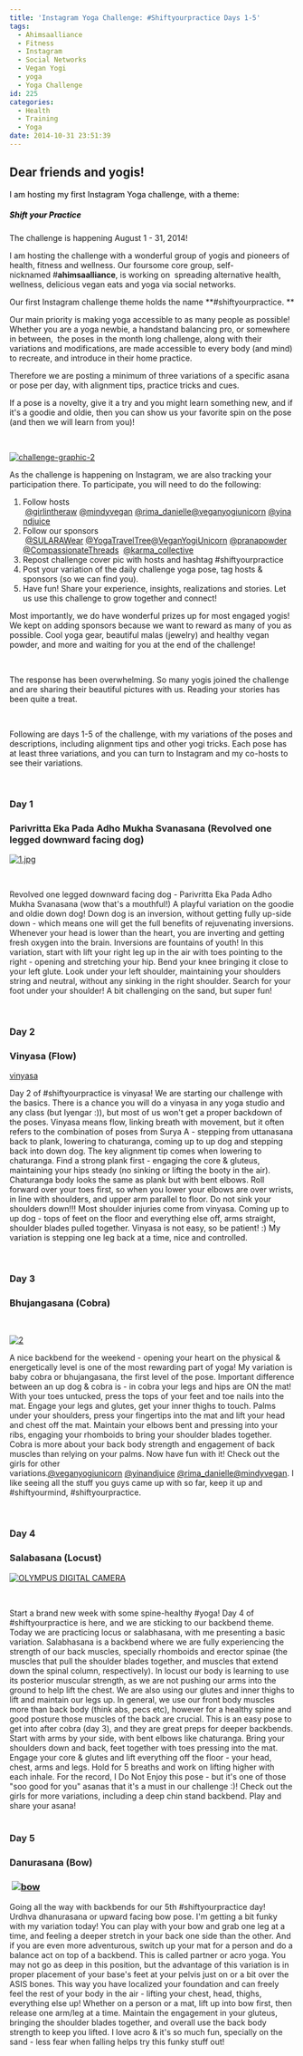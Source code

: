 ```yaml
---
title: 'Instagram Yoga Challenge: #Shiftyourpractice Days 1-5'
tags:
  - Ahimsaalliance
  - Fitness
  - Instagram
  - Social Networks
  - Vegan Yogi
  - yoga
  - Yoga Challenge
id: 225
categories:
  - Health
  - Training
  - Yoga
date: 2014-10-31 23:51:39
---
```


## Dear friends and yogis!

<span style="color: #000000;">I am hosting my first Instagram Yoga challenge, with a theme:</span>

##### <span style="color: #000000;">Shift your Practice</span>

The challenge is happening August 1 - 31, 2014!

I am hosting the challenge with a wonderful group of yogis and pioneers of health, fitness and wellness. Our foursome core group, self-nicknamed #**ahimsaalliance**, is working on  spreading alternative health, wellness, delicious vegan eats and yoga via social networks.

Our first Instagram challenge theme holds the name **#shiftyourpractice. **

Our main priority is making yoga accessible to as many people as possible! Whether you are a yoga newbie, a handstand balancing pro, or somewhere in between,  the poses in the month long challenge, along with their variations and modifications, are made accessible to every body (and mind) to recreate, and introduce in their home practice.

Therefore we are posting a minimum of three variations of a specific asana or pose per day, with alignment tips, practice tricks and cues.

If a pose is a novelty, give it a try and you might learn something new, and if it's a goodie and oldie, then you can show us your favorite spin on the pose (and then we will learn from you)!

&nbsp;

[![challenge-graphic-2](http://girlintheraw.com/wp-content/uploads/2014/10/challenge-graphic-2.jpg)](http://girlintheraw.com/wp-content/uploads/2014/10/challenge-graphic-2.jpg)

As the challenge is happening on Instagram, we are also tracking your participation there. To participate, you will need to do the following:

1.  Follow hosts  [@girlintheraw](http://instagram.com/girlintheraw)<span data-reactid=".s.0.0.0.0.0.0.1.0.0.0.0.1.2:1.2"> </span>[@mindyvegan](http://instagram.com/mindyvegan)<span data-reactid=".s.0.0.0.0.0.0.1.0.0.0.0.1.2:1.4"> </span>[@rima_danielle](http://instagram.com/rima_danielle)[@veganyogiunicorn](http://instagram.com/veganyogiunicorn)<span data-reactid=".s.0.0.0.0.0.0.1.0.0.0.0.1.2:1.8"> [@yinandjuice](http://instagram.com/yinandjuice)</span>
2.  <span data-reactid=".s.0.0.0.0.0.0.1.0.0.0.0.1.2:1.a">Follow our sponsors  </span>[@SULARAWear](http://instagram.com/SULARAWear)<span data-reactid=".s.0.0.0.0.0.0.1.0.0.0.0.1.2:1.c"> </span>[@YogaTravelTree](http://instagram.com/YogaTravelTree)[@VeganYogiUnicorn](http://instagram.com/VeganYogiUnicorn)<span data-reactid=".s.0.0.0.0.0.0.1.0.0.0.0.1.2:1.g"> </span>[@pranapowder](http://instagram.com/pranapowder)<span data-reactid=".s.0.0.0.0.0.0.1.0.0.0.0.1.2:1.i"> [@CompassionateThreads](http://instagram.com/CompassionateThreads) <span style="color: #222222;" data-reactid=".21.0.0.0.0.0.0.1.0.0.0.0.1.2:1.2"> </span>[@karma_collective](http://instagram.com/karma_collective)</span>
3.  Repost challenge cover pic with hosts and hashtag #shiftyourpractice
4.  Post your variation of the daily challenge yoga pose, tag hosts &amp; sponsors (so we can find you).
5.  Have fun! Share your experience, insights, realizations and stories. Let us use this challenge to grow together and connect!
&nbsp;

Most importantly, we do have wonderful prizes up for most engaged yogis! We kept on adding sponsors because we want to reward as many of you as possible. Cool yoga gear, beautiful malas (jewelry) and healthy vegan powder, and more and waiting for you at the end of the challenge!

&nbsp;

The response has been overwhelming. So many yogis joined the challenge and are sharing their beautiful pictures with us. Reading your stories has been quite a treat.

&nbsp;

Following are days 1-5 of the challenge, with my variations of the poses and descriptions, including alignment tips and other yogi tricks. Each pose has at least three variations, and you can turn to Instagram and my co-hosts to see their variations.

&nbsp;

### Day 1

### <span style="color: #222222;">Parivritta Eka Pada Adho Mukha Svanasana (Revolved one legged downward facing dog)</span>

[![1.jpg](http://girlintheraw.com/wp-content/uploads/2014/10/1.jpg)](http://girlintheraw.com/wp-content/uploads/2014/10/1.jpg)

&nbsp;

<span style="color: #222222;" data-reactid=".13.0.0.0.0.0.0.1.0.0.0.0.1.2:1.0">Revolved one legged downward facing dog - Parivritta Eka Pada Adho Mukha Svanasana (wow that's a mouthful!) A playful variation on the goodie and oldie down dog! Down dog is an inversion, without getting fully up-side down - which means one will get the full benefits of rejuvenating inversions. Whenever your head is lower than the heart, you are inverting and getting fresh oxygen into the brain. Inversions are fountains of youth! In this variation, start with lift your right leg up in the air with toes pointing to the right - opening and stretching your hip. Bend your knee bringing it close to your left glute. Look under your left shoulder, maintaining your shoulders string and neutral, without any sinking in the right shoulder. Search for your foot under your shoulder! A bit challenging on the sand, but super fun! </span>

&nbsp;

### Day 2

### Vinyasa (Flow)

[vinyasa](http://girlintheraw.com/wp-content/uploads/2014/10/vinyasa.mov)

Day 2 of #shiftyourpractice is vinyasa! We are starting our challenge with the basics. There is a chance you will do a vinyasa in any yoga studio and any class (but Iyengar :)), but most of us won't get a proper backdown of the poses. Vinyasa means flow, linking breath with movement, but it often refers to the combination of poses from Surya A - stepping from uttanasana back to plank, lowering to chaturanga, coming up to up dog and stepping back into down dog. The key alignment tip comes when lowering to chaturanga. Find a strong plank first - engaging the core &amp; gluteus, maintaining your hips steady (no sinking or lifting the booty in the air). Chaturanga body looks the same as plank but with bent elbows. Roll forward over your toes first, so when you lower your elbows are over wrists, in line with shoulders, and upper arm parallel to floor. Do not sink your shoulders down!!! Most shoulder injuries come from vinyasa. Coming up to up dog - tops of feet on the floor and everything else off, arms straight, shoulder blades pulled together. Vinyasa is not easy, so be patient! :) My variation is stepping one leg back at a time, nice and controlled.

&nbsp;

### Day 3

### Bhujangasana (Cobra)

&nbsp;

[![2](http://girlintheraw.com/wp-content/uploads/2014/10/2.png)](http://girlintheraw.com/wp-content/uploads/2014/10/2.png)

<span style="color: #222222;" data-reactid=".1o.0.0.0.0.0.0.1.0.0.0.0.1.2:1.0">A nice backbend for the weekend - opening your heart on the physical &amp; energetically level is one of the most rewarding part of yoga! My variation is baby cobra or bhujangasana, the first level of the pose. Important difference between an up dog &amp; cobra is - in cobra your legs and hips are ON the mat! With your toes untucked, press the tops of your feet and toe nails into the mat. Engage your legs and glutes, get your inner thighs to touch. Palms under your shoulders, press your fingertips into the mat and lift your head and chest off the mat. Maintain your elbows bent and pressing into your ribs, engaging your rhomboids to bring your shoulder blades together. Cobra is more about your back body strength and engagement of back muscles than relying on your palms. Now have fun with it! Check out the girls for other variations.</span>[@veganyogiunicorn](http://instagram.com/veganyogiunicorn)<span style="color: #222222;" data-reactid=".1o.0.0.0.0.0.0.1.0.0.0.0.1.2:1.2"> </span>[@yinandjuice](http://instagram.com/yinandjuice)<span style="color: #222222;" data-reactid=".1o.0.0.0.0.0.0.1.0.0.0.0.1.2:1.4"> </span>[@rima_danielle](http://instagram.com/rima_danielle)[@mindyvegan](http://instagram.com/mindyvegan)<span style="color: #222222;" data-reactid=".1o.0.0.0.0.0.0.1.0.0.0.0.1.2:1.8">. I like seeing all the stuff you guys came up with so far, keep it up and #shiftyourmind, #shiftyourpractice.</span>

&nbsp;
<div class="ImageBlock Voice Story" style="color: #222222;" data-reactid=".3c.0.0.0.0.0.0.1.0.0.0.0">

### Day 4

### Salabasana (Locust)

[![OLYMPUS DIGITAL CAMERA](http://girlintheraw.com/wp-content/uploads/2014/10/3.jpg)](http://girlintheraw.com/wp-content/uploads/2014/10/3.jpg)

&nbsp;
<div class="ibContent" data-reactid=".3c.0.0.0.0.0.0.1.0.0.0.0.1"><span data-reactid=".3c.0.0.0.0.0.0.1.0.0.0.0.1.2:1"><span data-reactid=".3c.0.0.0.0.0.0.1.0.0.0.0.1.2:1.0">Start a brand new week with some spine-healthy #yoga! Day 4 of #shiftyourpractice is here, and we are sticking to our backbend theme. Today we are practicing locus or salabhasana, with me presenting a basic variation. Salabhasana is a backbend where we are fully experiencing the strength of our back muscles, specially rhomboids and erector spinae (the muscles that pull the shoulder blades together, and muscles that extend down the spinal column, respectively). In locust our body is learning to use its posterior muscular strength, as we are not pushing our arms into the ground to help lift the chest. We are also using our glutes and inner thighs to lift and maintain our legs up. In general, we use our front body muscles more than back body (think abs, pecs etc), however for a healthy spine and good posture those muscles of the back are crucial. This is an easy pose to get into after cobra (day 3), and they are great preps for deeper backbends. Start with arms by your side, with bent elbows like chaturanga. Bring your shoulders down and back, feet together with toes pressing into the mat. Engage your core &amp; glutes and lift everything off the floor - your head, chest, arms and legs. Hold for 5 breaths and work on lifting higher with each inhale. For the record, I Do Not Enjoy this pose - but it's one of those "soo good for you" asanas that it's a must in our challenge :)! Check out the girls for more variations, including a deep chin stand backbend. Play and share your asana! </span></span></div>
&nbsp;

### Day 5

### Danurasana (Bow)

###  [![bow](http://girlintheraw.com/wp-content/uploads/2014/10/bow.jpg)](http://girlintheraw.com/wp-content/uploads/2014/10/bow.jpg)

<div class="ImageBlock Voice Story" data-reactid=".3r.0.0.0.0.0.0.1.0.0.0.0">
<div class="ibContent" data-reactid=".3r.0.0.0.0.0.0.1.0.0.0.0.1">Going all the way with backbends for our 5th #shiftyourpractice day! Urdhva dhanurasana or upward facing bow pose. I'm getting a bit funky with my variation today! You can play with your bow and grab one leg at a time, and feeling a deeper stretch in your back one side than the other. And if you are even more adventurous, switch up your mat for a person and do a balance act on top of a backbend. This is called partner or acro yoga. You may not go as deep in this position, but the advantage of this variation is in proper placement of your base's feet at your pelvis just on or a bit over the ASIS bones. This way you have localized your foundation and can freely feel the rest of your body in the air - lifting your chest, head, thighs, everything else up! Whether on a person or a mat, lift up into bow first, then release one arm/leg at a time. Maintain the engagement in your gluteus, bringing the shoulder blades together, and overall use the back body strength to keep you lifted. I love acro &amp; it's so much fun, specially on the sand - less fear when falling helps try this funky stuff out!</div>
</div>
</div>
